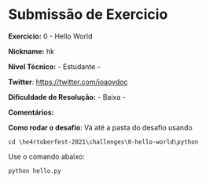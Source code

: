 # Submissão de Exercicio

**Exercicio:** 0 - Hello World

**Nickname:** hk

**Nível Técnico:** - Estudante -

**Twitter**: https://twitter.com/joaovdoc 

**Dificuldade de Resolução:** - Baixa -

**Comentários:**

**Como rodar o desafio**: 
Vá até a pasta do desafio usando 
```
cd \he4rtoberfest-2021\challenges\0-hello-world\python
```

Use o comando abaixo: 
```bash
python hello.py
```